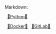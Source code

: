 
Markdown:
<!-- &nbsp;[📡Documentação](https://gitlab.tjrn.jus.br/ia/gitlab-profile/-/blob/main/README.md) 
&nbsp; [📔Guia Rápido](https://ajuda.gitlab.io/guia-rapido/markdown/markdown/) 
&nbsp; [📚Implementação GitLab](https://docs.gitlab.com/ee/user/markdown.html)  -->
&nbsp; [🐍Python](https://medeirosramos.github.io/medeirosramos/PYTHON.html)[📝](PYTHON.md) 
<!-- &nbsp; [®️R](https://gitlab.tjrn.jus.br/ia/gitlab-profile/-/blob/main/R.md)  -->
&nbsp; [🐋Docker](https://medeirosramos.github.io/medeirosramos/DOCKER.html)[📝](DOCKER.md)
&nbsp; [🦊GitLab](https://medeirosramos.github.io/medeirosramos/GITLAB.html)[📝](GITLAB.md)
